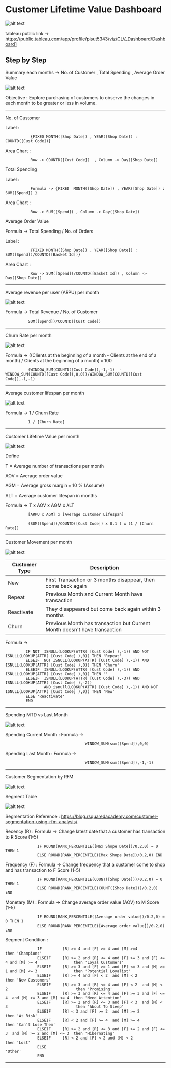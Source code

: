# Customer Lifetime Value Dashboard

![alt text](https://github.com/PisutSukpool/BADS7105-CRM-analytics-and-intelligence/blob/main/Homework%2005/Main.png?raw=true)

tableau public link -> https://public.tableau.com/app/profile/pisut5343/viz/CLV_Dashboard/Dashboard1

## Step by Step

Summary each months -> No. of Customer , Total Spending , Average Order Value

![alt text](https://github.com/PisutSukpool/BADS7105-CRM-analytics-and-intelligence/blob/main/Homework%2005/Summary_each_month.png?raw=true)

Objective : Explore purchasing of customers to observe the changes in each month to be greater or less in volume.

--------------------
No. of Customer 

   Label : 
   
               {FIXED MONTH([Shop Date]) , YEAR([Shop Date]) : COUNTD([Cust Code])}
   
   Area Chart : 
   
               Row -> COUNTD([Cust Code])  , Column -> Day([Shop Date])

Total Spending

   Label : 
   
               Formula -> {FIXED  MONTH([Shop Date]) , YEAR([Shop Date]) : SUM([Spend]) }
   
   Area Chart : 
   
               Row -> SUM([Spend]) , Column -> Day([Shop Date])

Average Order Value

   Formula -> Total Spending / No. of Orders

   Label : 
         
               {FIXED MONTH([Shop Date]) , YEAR([Shop Date]) : SUM([Spend])/COUNTD([Basket Id])}
   
   Area Chart : 
   
               Row -> SUM([Spend])/COUNTD([Basket Id]) , Column -> Day([Shop Date])

--------------------
Average revenue per user (ARPU) per month

![alt text](https://github.com/PisutSukpool/BADS7105-CRM-analytics-and-intelligence/blob/main/Homework%2005/ARPU_per_Month.png?raw=true)
   
   Formula -> Total Revenue / No. of Customer
   
              SUM([Spend])/COUNTD([Cust Code])
   
--------------------
Churn Rate per month

![alt text](https://github.com/PisutSukpool/BADS7105-CRM-analytics-and-intelligence/blob/main/Homework%2005/ChurnRate_per_Month.png?raw=true)

   Formula ->  ((Clients at the beginning of a month - Clients at the end of a month) / Clients at the beginning of a month) x 100
   
              (WINDOW_SUM(COUNTD([Cust Code]),-1,-1)  -  WINDOW_SUM(COUNTD([Cust Code]),0,0))/WINDOW_SUM(COUNTD([Cust Code]),-1,-1)
   
--------------------
Average customer lifespan per month

![alt text](https://github.com/PisutSukpool/BADS7105-CRM-analytics-and-intelligence/blob/main/Homework%2005/ALT_per_Month.png?raw=true)

   Formula -> 1 / Churn Rate
   
              1 / [Churn Rate]
              
--------------------
Customer Lifetime Value per month

![alt text](https://github.com/PisutSukpool/BADS7105-CRM-analytics-and-intelligence/blob/main/Homework%2005/CLV_per_Month.png?raw=true)

   Define
   
   T = Average number of transactions per month
   
   AOV = Average order value
   
   AGM = Average gross margin = 10 % (Assume)
   
   ALT = Average customer lifespan in months
   
   Formula -> T x AOV x AGM x ALT
   
              [ARPU x AGM] x [Average Customer Lifespan]
              
              (SUM([Spend])/COUNTD([Cust Code]) x 0.1 ) x (1 / [Churn Rate])
              
--------------------
Customer Movement per month

![alt text](https://github.com/PisutSukpool/BADS7105-CRM-analytics-and-intelligence/blob/main/Homework%2005/CustMove_per_Month.png?raw=true)

| Customer Type | Description |
| ------------- | ------------- |
| New           | First Transaction or 3 months disappear, then come back again  |
| Repeat        | Previous Month and Current Month have transaction  |
| Reactivate    | They disappeared but come back again within 3 months  |
| Churn         | Previous Month has transaction but Current Month doesn't have transaction |

   Formula ->
    
             IF NOT  ISNULL(LOOKUP(ATTR( [Cust Code] ),-1)) AND NOT ISNULL(LOOKUP(ATTR( [Cust Code] ),0)) THEN 'Repeat'
             ELSEIF  NOT ISNULL(LOOKUP(ATTR( [Cust Code] ),-1)) AND ISNULL(LOOKUP(ATTR( [Cust Code] ),0)) THEN 'Churn'
             ELSEIF  ISNULL(LOOKUP(ATTR( [Cust Code] ),-1)) AND ISNULL(LOOKUP(ATTR( [Cust Code] ),0)) THEN ''
             ELSEIF  ISNULL(LOOKUP(ATTR( [Cust Code] ),-3)) AND ISNULL(LOOKUP(ATTR( [Cust Code] ),-2)) 
                     AND isnull(LOOKUP(ATTR( [Cust Code] ),-1)) AND NOT ISNULL(LOOKUP(ATTR( [Cust Code] ),0)) THEN 'New' 
             ELSE 'Reactivate'
             END

--------------------
Spending MTD vs Last Month

![alt text](https://github.com/PisutSukpool/BADS7105-CRM-analytics-and-intelligence/blob/main/Homework%2005/MTDvsLM.png?raw=true)

   Spending Current Month : Formula ->
      
                                       WINDOW_SUM(sum([Spend]),0,0)
                                       

   Spending Last Month : Formula ->
      
                                       WINDOW_SUM(sum([Spend]),-1,-1)        
                                       
--------------------
Customer Segmentation by RFM

![alt text](https://github.com/PisutSukpool/BADS7105-CRM-analytics-and-intelligence/blob/main/Homework%2005/RFM.png?raw=true)

Segment Table

![alt text](https://github.com/PisutSukpool/BADS7105-CRM-analytics-and-intelligence/blob/main/Homework%2005/RFM_ref.png?raw=true)

Segmentation Reference : https://blog.rsquaredacademy.com/customer-segmentation-using-rfm-analysis/

   Recency (R) : Formula -> Change latest date that a customer has transaction to R Score (1-5)
   
                  IF ROUND(RANK_PERCENTILE([Max Shope Date])/0.2,0) = 0 THEN 1
                  ELSE ROUND(RANK_PERCENTILE([Max Shope Date])/0.2,0) END
                  
   Frequency (F) : Formula -> Change frequency that a customer come to shop and has transaction to F Score (1-5)
   
                  IF ROUND(RANK_PERCENTILE(COUNT([Shop Date]))/0.2,0) = 0 THEN 1
                  ELSE ROUND(RANK_PERCENTILE(COUNT([Shop Date]))/0.2,0) END
                  
   Monetary (M) : Formula -> Change average order value (AOV) to M Score (1-5)
   
                  IF ROUND(RANK_PERCENTILE([Average order value])/0.2,0) = 0 THEN 1
                  ELSE ROUND(RANK_PERCENTILE([Average order value])/0.2,0) END   
   
   Segment Condition :
   
                  IF         [R] >= 4 and [F] >= 4 and [M] >=4                                           then 'Champions'
                  ELSEIF     [R] >= 2 and [R] <= 4 and [F] >= 3 and [F] <= 4 and [M] >= 4                then 'Loyal Customers'
                  ELSEIF     [R] >= 3 and [F] >= 1 and [F] <= 3 and [M] >= 1 and [M] <= 3                then 'Potential Loyalist' 
                  ELSEIF     [R] >= 4 and [F] < 2  and [M] < 2                                           then 'New Customers'
                  ELSEIF     [R] >= 3 and [R] <= 4 and [F] < 2  and [M] < 2                              then 'Promising'
                  ELSEIF     [R] >= 3 and [R] <= 4 and [F] >= 3 and [F] <= 4  and [M] >= 3 and [M] <= 4  then 'Need Attention'
                  ELSEIF     [R] >= 2 and [R] <= 3 and [F] < 3  and [M] < 3                              then 'About To Sleep'
                  ELSEIF     [R] < 3 and [F] >= 2  and [M] >= 2                                          then 'At Risk'
                  ELSEIF     [R] < 2 and [F] >= 4  and [M] >= 4                                          then 'Can’t Lose Them'
                  ELSEIF     [R] >= 2 and [R] <= 3 and [F] >= 2 and [F] <= 3  and [M] >= 2 and [M] <= 3  then 'Hibernating'
                  ELSEIF     [R] < 2 and [F] < 2 and [M] < 2                                             then 'Lost'
                  ELSE                                                                                        'Other'
                  END
                  
--------------------
